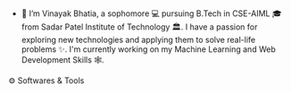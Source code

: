 - 👋 I’m Vinayak Bhatia, a sophomore 💻 pursuing B.Tech in CSE-AIML 🎓 from Sadar Patel Institute of Technology 🏛. I have a passion for exploring new technologies and applying them to solve real-life problems ✨. I'm currently working on my Machine Learning and  Web Development Skills 🕸️.





  


⚙️ Softwares & Tools

      

<!---
vvinayakkk/vvinayakkk is a ✨ special ✨ repository because its `README.md` (this file) appears on your GitHub profile.
You can click the Preview link to take a look at your changes.
--->
